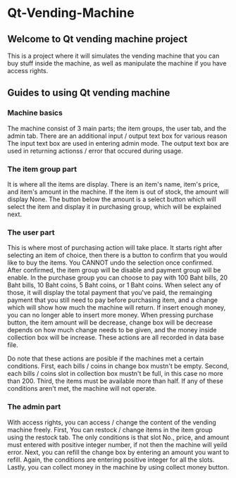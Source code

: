 # Qt-Vending-Machine
## Welcome to Qt vending machine project
  This is a project where it will simulates the vending machine that you can buy stuff inside the machine, as well as manipulate the machine if you have access rights.

## Guides to using Qt vending machine
### Machine basics
  The machine consist of 3 main parts; the item groups, the user tab, and the admin tab. There are an additional input / output text box for various reason
    The input text box are used in entering admin mode. 
    The output text box are used in returning actionss / error that occured during usage.

### The item group part
  It is where all the items are display. There is an item's name, item's price, and item's amount in the machine. If the item is out of stock, the amount will display None. The button below the amount is a select button which will select the item and display it in purchasing group, which will be explained next.

### The user part
  This is where most of purchasing action will take place. It starts right after selecting an item of choice, then there is a button to confirm that you would like to buy the items. You CANNOT undo the selection once confirmed. After confirmed, the item group will be disable and payment group will be enable. In the purchase group you can choose to pay with 100 Baht bills, 20 Baht bills, 10 Baht coins, 5 Baht coins, or 1 Baht coins. When select any of those, it will display the total payment that you've paid, the remainging payment that you still need to pay before purchasing item, and a change which will show how much the machine will return. If insert enough money, you can no longer able to insert more money. When pressing purchase button, the item amount will be decrease, change box will be decrease depends on how much change needs to be given, and the money inside collection box will be increase. These actions are all recorded in data base file.

  Do note that these actions are posible if the machines met a certain conditions. 
    First, each bills / coins in change box mustn't be empty. 
    Second, each bills / coins slot in collection box mustn't be full, in this case no more than 200.
    Third, the items must be available more than half.
  If any of these conditions aren't met, the machine will not operate.

### The admin part
  With access rights, you can access / change the content of the vending machine freely. First, You can restock / change items in the item group using the restock tab. The only conditions is that slot No., price, and amount must entered with positive integer number, if not then the machine will yeild error. Next, you can refill the change box by entering an amount you want to refill. Again, the conditions are entering positive integer for all the slots. Lastly, you can collect money in the machine by using collect money button.
  
